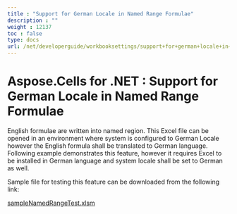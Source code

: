 ```yaml
---
title : "Support for German Locale in Named Range Formulae" 
description : "" 
weight : 12137 
toc : false
type: docs
url: /net/developerguide/workbooksettings/support+for+german+locale+in+named+range+formulae/
---
```


# Aspose.Cells for .NET : Support for German Locale in Named Range Formulae


English formulae are written into named region. This Excel file can be opened in an environment where system is configured to German Locale however the English formula shall be translated to German language. Following example demonstrates this feature, however it requires Excel to be installed in German language and system locale shall be set to German as well.

Sample file for testing this feature can be downloaded from the following link:

[sampleNamedRangeTest.xlsm](https://docs2.aspose.com/cells/net/attachments/73826373/73990165.xlsm)

